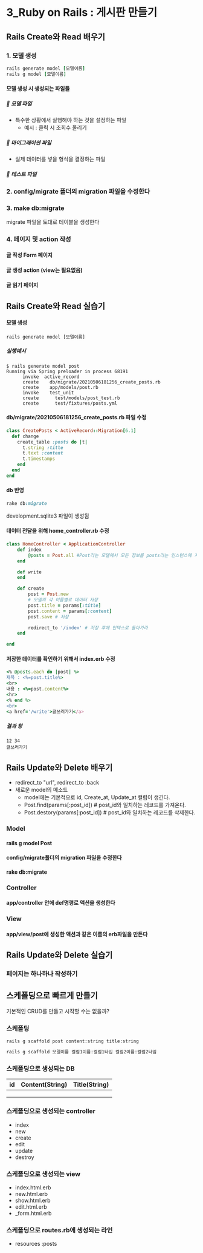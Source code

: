 # 3_Ruby on Rails : 게시판 만들기

## Rails Create와 Read 배우기
### 1. 모델 생성
``` ruby
rails generate model [모델이름]
rails g model [모델이름]
```
#### 모델 생성 시 생성되는 파일들
##### 🔆 모델 파일
- 특수한 상황에서 실행해야 하는 것을 설정하는 파일
    - 예시 : 클릭 시 조회수 올리기
##### 🔆 마이그레이션 파일 
- 실제 데이터를 넣을 형식을 결정하는 파일
##### 🔆 테스트 파일

### 2. config/migrate 폴더의 migration 파일을 수정한다

### 3. make db:migrate
migrate 파일을 토대로 테이블을 생성한다

### 4. 페이지 및 action 작성
#### 글 작성 Form 페이지
#### 글 생성 action (view는 필요없음)
#### 글 읽기 페이지

## Rails Create와 Read 실습기
#### 모델 생성
```rails generate model [모델이름]```
##### 실행예시
``` text
$ rails generate model post
Running via Spring preloader in process 68191
      invoke  active_record
      create    db/migrate/20210506181256_create_posts.rb
      create    app/models/post.rb
      invoke    test_unit
      create      test/models/post_test.rb
      create      test/fixtures/posts.yml
```
#### db/migrate/20210506181256_create_posts.rb 파일 수정
``` ruby
class CreatePosts < ActiveRecord::Migration[6.1]
  def change
    create_table :posts do |t|
      t.string :title
      t.text :content
      t.timestamps
    end
  end
end
```

#### db 반영
``` ruby
rake db:migrate
```
development.sqlite3 파일이 생성됨

#### 데이터 전달을 위해 home_controller.rb 수정
``` ruby
class HomeController < ApplicationController
    def index
        @posts = Post.all #Post라는 모델에서 모든 정보를 posts라는 인스턴스에 저장해라
    end

    def write
    end

    def create
        post = Post.new
        # 모델의 각 이름별로 데이터 저장
        post.title = params[:title] 
        post.content = params[:content]
        post.save # 저장

        redirect_to '/index' # 저장 후에 인덱스로 돌아가라
    end

end

```

#### 저장한 데이터를 확인하기 위해서 index.erb 수정
``` ruby
<% @posts.each do |post| %>
제목 : <%=post.title%> 
<br>
내용 : <%=post.content%>
<hr>
<% end %>
<br>
<a href='/write'>글쓰러가기</a>
```
##### 결과 창
``` text
12 34
글쓰러가기
```

## Rails Update와 Delete 배우기
- redirect_to "url", redirect_to :back
- 새로운 model의 메소드
    - model에는 기본적으로 id, Create_at, Update_at 컬럼이 생긴다.
    - Post.find(params[:post_id]) # post_id와 일치하는 레코드를 가져온다.
    - Post.destory(params[:post_id]) # post_id와 일치하는 레코드를 삭제한다.
### Model
#### rails g model Post
#### config/migrate폴더의 migration 파일을 수정한다
#### rake db:migrate

### Controller
#### app/controller 안에 def명령로 액션을 생성한다

### View
#### app/view/post에 생성한 액션과 같은 이름의 erb파일을 만든다

## Rails Update와 Delete 실습기
### 페이지는 하나하나 작성하기

## 스케폴딩으로 빠르게 만들기
기본적인 CRUD를 만들고 시작할 수는 없을까?
### 스케폴딩 
```rails g scaffold post content:string title:string```
``` ruby
rails g scaffold 모델이름 컬럼1이름:컬럼1타입 컬럼2이름:컬럼2타임
```
### 스케폴딩으로 생성되는 DB
| id | Content(String) | Title(String) |
| --- | --- | --- |
|  |  |  |
|  |  |  |
|  |  |  |

### 스케폴딩으로 생성되는 controller
- index
- new
- create
- edit
- update
- destroy

### 스케폴딩으로 생성되는 view
- index.html.erb
- new.html.erb
- show.html.erb
- edit.html.erb
- _form.html.erb

### 스케폴딩으로 routes.rb에 생성되는 라인
- resources :posts